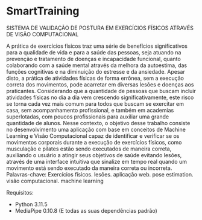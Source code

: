 # SmartTraining
 SISTEMA DE VALIDAÇÃO DE POSTURA EM EXERCÍCIOS FÍSICOS ATRAVÉS DE VISÃO COMPUTACIONAL

A prática de exercícios físicos traz uma série de benefícios significativos para a qualidade
de vida e para a saúde das pessoas, seja atuando na prevenção e tratamento de doenças e incapacidade funcional, quanto colaborando com a saúde mental através da melhora da autoestima,
das funções cognitivas e na diminuição do estresse e da ansiedade. Apesar disto, a prática de
atividades físicas de forma errônea, sem a execução correta dos movimentos, pode acarretar
em diversas lesões e doenças aos praticantes. Considerando que a quantidade de pessoas que
buscam incluir atividades físicas no dia a dia vem crescendo significativamente, este risco se
torna cada vez mais comum para todos que buscam se exercitar em casa, sem acompanhamento
profissional, e também em academias superlotadas, com poucos profissionais para auxiliar uma
grande quantidade de alunos. Nesse contexto, o objetivo desse trabalho consiste no desenvolvimento uma aplicação com base em conceitos de Machine Learning e Visão Computacional
capaz de identificar e verificar se os movimentos corporais durante a execução de exercícios físicos, como musculação e pilates estão sendo executados de maneira correta, auxiliando o usuário
a atingir seus objetivos de saúde evitando lesões, através de uma interface intuitiva que sinalize em tempo real quando um movimento está sendo executado da maneira correta ou incorreta.
Palavras-chave: Exercícios físicos. lesões. aplicação web. pose estimation. visão computacional. machine learning

Requisitos:
 - Python 3.11.5
 - MediaPipe 0.10.8 (E todas as suas dependências padrão)
